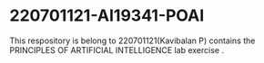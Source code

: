 # 220701121-AI19341-POAI
This respository is belong to 220701121(Kavibalan P) contains the PRINCIPLES OF ARTIFICIAL INTELLIGENCE lab exercise .
